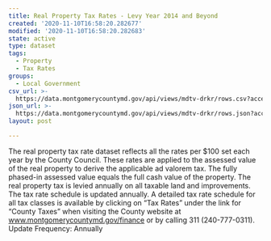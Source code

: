 ```yaml
---
title: Real Property Tax Rates - Levy Year 2014 and Beyond
created: '2020-11-10T16:58:20.282677'
modified: '2020-11-10T16:58:20.282683'
state: active
type: dataset
tags:
  - Property
  - Tax Rates
groups:
  - Local Government
csv_url: >-
  https://data.montgomerycountymd.gov/api/views/mdtv-drkr/rows.csv?accessType=DOWNLOAD
json_url: >-
  https://data.montgomerycountymd.gov/api/views/mdtv-drkr/rows.json?accessType=DOWNLOAD
layout: post

---
```

The real property tax rate dataset reflects all the rates per $100 set each year by the County Council. These rates are applied to the assessed value of the real property to derive the applicable ad valorem tax. The fully phased-in assessed value equals the full cash value of the property. The real property tax is levied annually on all taxable land and improvements. The tax rate schedule is updated annually. A detailed tax rate schedule for all tax classes is available by clicking on “Tax Rates” under the link for “County Taxes” when visiting the County website at www.montgomerycountymd.gov/finance or by calling 311 (240-777-0311). Update Frequency: Annually
